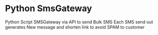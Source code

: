 # Python SmsGateway

Python Script SMSGateway via API to send Bulk SMS
Each SMS send out generates New  message and shorten link to avoid SPAM to customer
